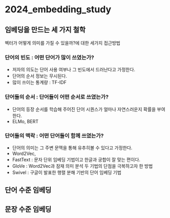 # 2024_embedding_study

## 임베딩을 만드는 세 가지 철학
벡터가 어떻게 의미를 가질 수 있을까?에 대한 세가지 접근방법


### 단어의 빈도 : 어떤 단어가 많이 쓰였는가?
- 저자의 의도는 단어 사용 여부나 그 빈도에서 드러난다고 가정한다. 
- 단어의 순서 정보는 무시된다. 
- 많이 쓰이는 통계량 : TF-IDF

### 단어들의 순서 : 단어들이 어떤 순서로 쓰였는가?
- 단어의 등장 순서를 학습해 주어진 단어 시퀀스가 얼마나 자연스러운지 확률을 부여한다.
- ELMo, BERT


### 단어들의 맥락 : 어떤 단어들이 함께 쓰였는가?
- 단어의 의미는 그 주변 문맥을 통해 유추히볼 수 있다고 가정한다. 
- Word2Vec,
- FastText : 문자 단위 임베딩 기법이고 한글과 궁합이 잘 맞는 편이다.
- GloVe : Word2Vec과 잠재 의미 분석 두 기법의 단점을 극복하고자 한 방법
- Swivel : 구글이 발표한 행렬 분해 기반의 단어 임베딩 기법 



## 단어 수준 임베딩




## 문장 수준 임베딩

